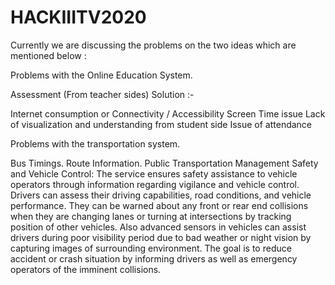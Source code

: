 # HACKIIITV2020

Currently we are discussing the problems on the two ideas which are mentioned below :

  Problems with the Online Education System.

Assessment (From teacher sides)
Solution :-


Internet consumption or Connectivity / Accessibility
Screen Time issue
Lack of visualization and understanding from student side 
Issue of attendance



Problems with the transportation system.

Bus Timings.
Route Information.
Public Transportation Management
Safety and Vehicle Control: The service ensures safety assistance to vehicle operators through information regarding vigilance and vehicle control. Drivers can assess their driving capabilities, road conditions, and vehicle performance. They can be warned about any front or rear end collisions when they are changing lanes or turning at intersections by tracking position of other vehicles. Also advanced sensors in vehicles can assist drivers during poor visibility period due to bad weather or night vision by capturing images of surrounding environment. The goal is to reduce accident or crash situation by informing drivers as well as emergency operators of the imminent collisions.






